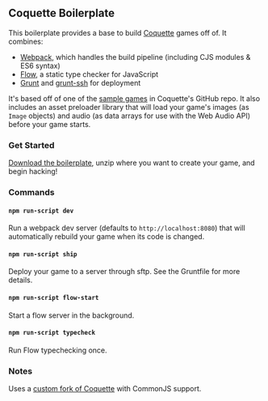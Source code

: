 ## Coquette Boilerplate

This boilerplate provides a base to build [Coquette](http://coquette.maryrosecook.com/) games off of. It combines:

* [Webpack](http://webpack.github.io/), which handles the build pipeline (including CJS modules & ES6 syntax)
* [Flow](http://flowtype.org/), a static type checker for JavaScript
* [Grunt](http://gruntjs.com/) and [grunt-ssh](https://github.com/chuckmo/grunt-ssh) for deployment

It's based off of one of the [sample games](https://github.com/maryrosecook/coquette/tree/master/demos/simple) in Coquette's GitHub repo. It also includes an asset preloader library that will load your game's images (as `Image` objects) and audio (as data arrays for use with the Web Audio API) before your game starts.

### Get Started

[Download the boilerplate](https://github.com/thomasboyt/coquette-boilerplate/archive/master.zip), unzip where you want to create your game, and begin hacking!

### Commands

#### `npm run-script dev`

Run a webpack dev server (defaults to `http://localhost:8080`) that will automatically rebuild your game when its code is changed.

#### `npm run-script ship`

Deploy your game to a server through sftp. See the Gruntfile for more details.

#### `npm run-script flow-start`

Start a flow server in the background.

#### `npm run-script typecheck`

Run Flow typechecking once.

### Notes

Uses a [custom fork of Coquette](https://github.com/thomasboyt/coquette/tree/commonjs) with CommonJS support.
